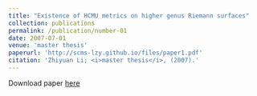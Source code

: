 ```yaml
---
title: "Existence of HCMU metrics on higher genus Riemann surfaces"
collection: publications
permalink: /publication/number-01
date: 2007-07-01
venue: 'master thesis'
paperurl: 'http://scms-lzy.github.io/files/paper1.pdf'
citation: 'Zhiyuan Li; <i>master thesis</i>, (2007).'
---
```


Download paper [here](http://academicpages.github.io/files/paper3.pdf)


